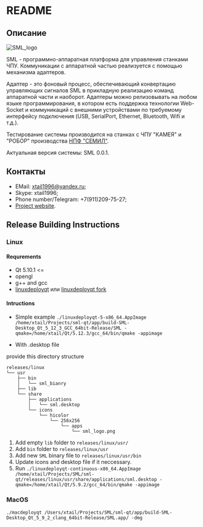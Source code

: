 # README #

## Описание ##

![SML_logo](./readme_files/sml_logo_mini.png)

SML - программно-аппаратная платформа для управления станками ЧПУ. Коммуникации с аппаратной частью реализуется с помощью механизма адаптеров.

Адаптер - это фоновый процесс, обеспечивающий конвертацию управляющих сигналов SML в прикладную реализацию команд аппаратной части и наоборот. Адаптеры можно релизовывать на любом языке программирования, в котором есть поддержка технологии Web-Socket и коммуникаций с внешними устройствами по требуемому интерфейсу подключения (USB, SerialPort, Ethernet, Bluetooth, Wifi и т.д.).

Тестирование системы производится на станках с ЧПУ "КАМЕЯ" и "РОБОР" производства [НПФ "СЕМИЛ"](https://semil.ru/).

Актуальная версия системы: SML 0.0.1.

## Контакты ##

* EMail: xtail1996@yandex.ru;
* Skype: xtail1996;
* Phone number/Telegram: +7(911)209-75-27;
* [Project website](https://bitbucket.org/account/user/applications-forge/projects/SML).

## Release Building Instructions ##

### Linux ###

#### Requrements ####

* Qt 5.10.1 <=
* opengl
* g++ and gcc
* [linuxdeployqt](https://github.com/probonopd/linuxdeployqt) или [linuxdeployqt fork](https://github.com/ApplicationsForge/linuxdeployqt)

#### Intructions ####

* Simple example `./linuxdeployqt-5-x86_64.AppImage /home/xtail/Projects/sml-qt/app/build-SML-Desktop_Qt_5_12_3_GCC_64bit-Release/SML -qmake=/home/xtail/Qt/5.12.3/gcc_64/bin/qmake -appimage`

* With .desktop file

provide this directory structure

```
releases/linux
└── usr
    ├── bin
    │   └── sml_bianry
    ├── lib
    └── share
        ├── applications
        │   └── sml.desktop
        └── icons
            └── hicolor
                └── 256x256
                    └── apps
                        └── sml_logo.png
```

1. Add empty `lib` folder to `releases/linux/usr/`
2. Add `bin` folder to `releases/linux/usr`
3. Add new `SML` binary file to `releases/linux/usr/bin`
4. Update icons and desktop file if it neccessary.
5. Run `./linuxdeployqt-continuous-x86_64.AppImage /home/xtail/Projects/SML/sml-qt/releases/linux/usr/share/applications/sml.desktop -qmake=/home/xtail/Qt/5.9.2/gcc_64/bin/qmake -appimage`

### MacOS ###
`./macdeployqt /Users/xtail/Projects/SML/sml-qt/app/build-SML-Desktop_Qt_5_9_2_clang_64bit-Release/SML.app/ -dmg`
